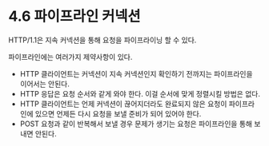 # 4.6 파이프라인 커넥션

HTTP/1.1은 지속 커넥션을 통해 요청을 파이프라이닝 할 수 있다.

파이프라인에는 여러가지 제약사항이 있다.

+ HTTP 클라이언트는 커넥션이 지속 커넥션인지 확인하기 전까지는 파이프라인을 이어서는 안된다.
+ HTTP 응답은 요청 순서와 같게 와야 한다. 이걸 순서에 맞게 정렬시킬 방법은 없다.
+ HTTP 클라이언트는 언제 커넥션이 끊어지더라도 완료되지 않은 요청이 파이프라인에 있으면 언제든 다시 요청을 보낼 준비가 되어 있어야 한다.
+ POST 요청과 같이 반복해서 보낼 경우 문제가 생기는 요청은 파이프라인을 통해 보내면 안된다.

